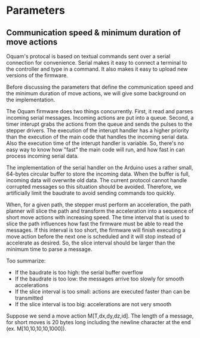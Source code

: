 
# Parameters

## Communication speed & minimum duration of move actions

Oquam's protocal is based on textual commands sent over a serial
connection for convenience. Serial makes it easy to connect a terminal
to the controller and type in a command. It also makes it easy to
upload new versions of the firmware.

Before discussing the parameters that define the communication speed
and the minimum duration of move actions, we will give some background
on the implementation.

The Oquam firmware does two things concurrently. First, it read and
parses incoming serial messages. Incoming actions are put into a
queue. Second, a timer interupt grabs the actions from the queue and
sends the pulses to the stepper drivers. The execution of the interupt
handler has a higher priority than the execution of the main code that
handles the incoming serial data. Also the execution time of the
interupt handler is variable. So, there's no easy way to know how
"fast" the main code will run, and how fast in can process incoming
serial data. 

The implementation of the serial handler on the Arduino uses a rather
small, 64-bytes circular buffer to store the incoming data. When the
buffer is full, incoming data will overwrite old data. The current
protocol cannot handle corrupted messages so this situation should be
avoided. Therefore, we artificially limit the baudrate to avoid
sending commands too quickly.

When, for a given path, the stepper must perform an acceleration, the
path planner will slice the path and transform the acceleration into a
sequence of short move actions with increasing speed. The time
interval that is used to slice the path influences how fast the
firmware must be able to read the messages. If this interval is too
short, the firmware will finish executing a move action before the
next one is scheduled and it will stop instead of accelerate as
desired. So, the slice interval should be larger than the minimum time
to parse a message.

Too summarize:

* If the baudrate is too high: the serial buffer overflow
* If the baudrate is too low: the messages arrive too slowly for smooth accelerations
* If the slice interval is too small: actions are executed faster than can be transmitted
* If the slice interval is too big: accelerations are not very smooth

Suppose we send a move action M[T,dx,dy,dz,id]. The length of a
message, for short moves is 20 bytes long including the newline
character at the end (ex. M[10,10,10,10,1000]).


